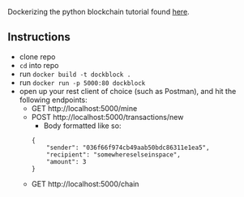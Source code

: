 Dockerizing the python blockchain tutorial found [here](https://hackernoon.com/learn-blockchains-by-building-one-117428612f46).

## Instructions

- clone repo
- `cd` into repo
- run `docker build -t dockblock .`
- run `docker run -p 5000:80 dockblock`
- open up your rest client of choice (such as Postman), and hit the following endpoints:
  - GET http://localhost:5000/mine
  - POST http://localhost:5000/transactions/new
    - Body formatted like so:
    ```
    {
	    "sender": "036f66f974cb49aab50bdc86311e1ea5",
	    "recipient": "somewhereselseinspace",
  	    "amount": 3
    }
    ```
  - GET http://localhost:5000/chain
  

